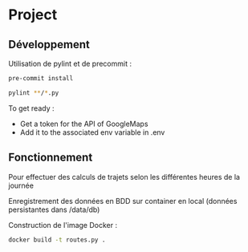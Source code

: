 # Project

## Développement

Utilisation de pylint et de precommit :


```sh
pre-commit install
```
```sh
pylint **/*.py
```

To get ready :
- Get a token for the API of GoogleMaps
- Add it to the associated env variable in .env

## Fonctionnement

Pour effectuer des calculs de trajets selon les différentes heures de la journée

Enregistrement des données en BDD sur container en local (données persistantes dans /data/db)

Construction de l'image Docker : 
```sh
docker build -t routes.py .
```